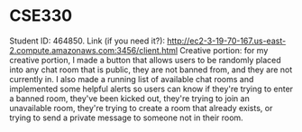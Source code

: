 # CSE330
Student ID: 464850. Link (if you need it?): http://ec2-3-19-70-167.us-east-2.compute.amazonaws.com:3456/client.html  Creative portion: for my creative portion, I made a button that allows users to be randomly placed into any chat room that is public, they are not banned from, and they are not currently in. I also made a running list of available chat rooms and implemented some helpful alerts so users can know if they're trying to enter a banned room, they've been kicked out, they're trying to join an unavailable room, they're trying to create a room that already exists, or trying to send a private message to someone not in their room.
